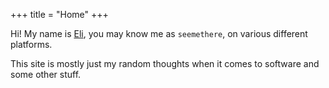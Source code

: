 +++
title = "Home"
+++

Hi! My name is [Eli](https://github.com/seemethere), you may know me as
`seemethere`, on various different platforms.

This site is mostly just my random thoughts when it comes to software
and some other stuff.
